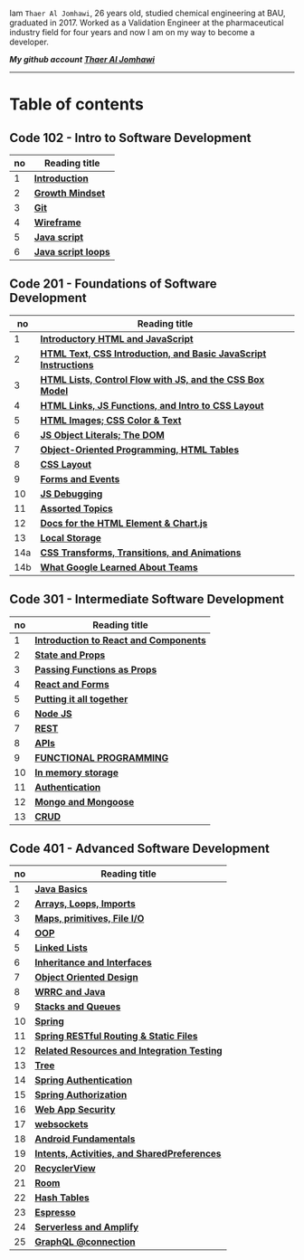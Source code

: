 Iam `Thaer Al Jomhawi`, 26 years old, studied chemical engineering at BAU, graduated in 2017. Worked as a Validation Engineer at the pharmaceutical industry field for four years and now I am on my way to become a developer.

**_My github account [Thaer Al Jomhawi](https://github.com/ThaerJomhawi)_**

---

# Table of contents

## **Code 102 - Intro to Software Development**

| no  | Reading title                            |
| --- | ---------------------------------------- |
| 1   | **[Introduction](./README.md)**          |
| 2   | **[Growth Mindset](./Growthmindset.md)** |
| 3   | **[Git](./Read02)**                      |
| 4   | **[ Wireframe](./Read03)**               |
| 5   | **[ Java script](./Read04)**             |
| 6   | **[ Java script loops](./Read05)**       |



## **Code 201 - Foundations of Software Development**

| no  | Reading title                                                                      |
| --- | ---------------------------------------------------------------------------------- |
| 1   | **[Introductory HTML and JavaScript](./class01.md)**                               |
| 2   | **[HTML Text, CSS Introduction, and Basic JavaScript Instructions](./class02.md)** |
| 3   | **[HTML Lists, Control Flow with JS, and the CSS Box Model](./class03.md)**        |
| 4   | **[HTML Links, JS Functions, and Intro to CSS Layout](./class04.md)**              |
| 5   | **[HTML Images; CSS Color & Text](./class05.md)**                                  |
| 6   | **[JS Object Literals; The DOM](./class06.md)**                                    |
| 7   | **[Object-Oriented Programming, HTML Tables](./class07.md)**                       |
| 8   | **[CSS Layout](./class08.md)**                                                     |
| 9   | **[Forms and Events](./class09.md)**                                               |
| 10  | **[JS Debugging](./class10.md)**                                                   |
| 11  | **[Assorted Topics](./class11.md)**                                                |
| 12  | **[Docs for the HTML Element & Chart.js](./class12.md)**                           |
| 13  | **[ Local Storage](./class13.md)**                                                 |
| 14a | **[ CSS Transforms, Transitions, and Animations](./class14a.md)**                  |
| 14b | **[ What Google Learned About Teams](./class14b.md)**                              |



## **Code 301 - Intermediate Software Development**

| no  | Reading title                                                    |
| --- | ---------------------------------------------------------------- |
| 1   | **[Introduction to React and Components](./code301/class01.md)** |
| 2   | **[State and Props](./code301/class02.md)**                      |
| 3   | **[Passing Functions as Props](./code301/class03.md)**           |
| 4   | **[React and Forms](./code301/class04.md)**                      |
| 5   | **[Putting it all together](./code301/class05.md)**              |
| 6   | **[Node JS](./code301/class06.md)**                              |
| 7   | **[REST](./code301/class07.md)**                                 |
| 8   | **[APIs](./code301/class08.md)**                                 |
| 9   | **[FUNCTIONAL PROGRAMMING](./code301/class09.md)**               |
| 10  | **[In memory storage](./code301/class10.md)**                    |
| 11  | **[Authentication](./code301/class11.md)**                       |
| 12  | **[Mongo and Mongoose](./code301/class12.md)**                   |
| 13  | **[CRUD](./code301/class13.md)**                                 |



## **Code 401 - Advanced Software Development**

| no  | Reading title                                                           |
| --- | ----------------------------------------------------------------------- |
| 1   | **[Java Basics](./code401/class01.md)**                                 |
| 2   | **[Arrays, Loops, Imports](./code401/class02.md)**                      |
| 3   | **[Maps, primitives, File I/O](./code401/class03.md)**                  |
| 4   | **[OOP](./code401/class04.md)**                                         |
| 5   | **[Linked Lists](./code401/class05.md)**                                |
| 6   | **[Inheritance and Interfaces](./code401/class06.md)**                  |
| 7   | **[Object Oriented Design](./code401/class08.md)**                      |
| 8   | **[WRRC and Java](./code401/class09.md)**                               |
| 9   | **[Stacks and Queues](./code401/class10.md)**                           |
| 10  | **[Spring](./code401/class11.md)**                                      |
| 11  | **[Spring RESTful Routing & Static Files](./code401/class12.md)**       |
| 12  | **[Related Resources and Integration Testing](./code401/class13.md)**   |
| 13  | **[Tree](./code401/class14.md)**                                        |
| 14  | **[Spring Authentication](./code401/class15.md)**                       |
| 15  | **[Spring Authorization](./code401/class17.md)**                        |
| 16  | **[Web App Security](./code401/class18.md)**                            |
| 17  | **[websockets](./code401/class19.md)**                                  |
| 18  | **[Android Fundamentals](./code401/class20.md)**                        |
| 19  | **[ Intents, Activities, and SharedPreferences](./code401/class21.md)** |
| 20  | **[ RecyclerView](./code401/class22.md)**                               |
| 21  | **[ Room](./code401/class23.md)**                                       |
| 22  | **[ Hash Tables](./code401/class24.md)**                                |
| 23  | **[Espresso](./code401/class25.md)**                                    |
| 24  | **[Serverless and Amplify](./code401/class26.md)**                      |
| 25  | **[GraphQL @connection](./code401/class27.md)**                         |
